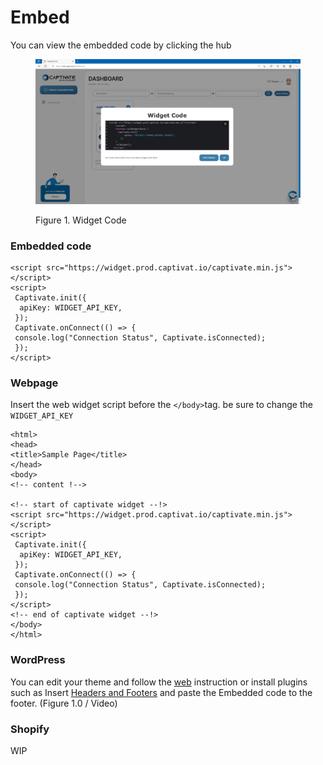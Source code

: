 # Embed

You can view the embedded code by clicking the hub

<figure><img src="../../../.gitbook/assets/image (56).png" alt=""><figcaption><p>Figure 1. Widget Code</p></figcaption></figure>

### Embedded code

```
<script src="https://widget.prod.captivat.io/captivate.min.js"></script>
<script>
 Captivate.init({   
  apiKey: WIDGET_API_KEY,
 });
 Captivate.onConnect(() => {
 console.log("Connection Status", Captivate.isConnected);
 });
</script>
```

### Webpage

Insert the web widget script before the `</body>`tag. be sure to change the `WIDGET_API_KEY`

```
<html>
<head>
<title>Sample Page</title>
</head>
<body>
<!-- content !-->

<!-- start of captivate widget --!>
<script src="https://widget.prod.captivat.io/captivate.min.js"></script>
<script>
 Captivate.init({   
  apiKey: WIDGET_API_KEY,
 });
 Captivate.onConnect(() => {
 console.log("Connection Status", Captivate.isConnected);
 });
</script>
<!-- end of captivate widget --!>
</body>
</html>
```

### WordPress

You can edit your theme and follow the [web](broken-reference) instruction or install plugins such as Insert [Headers and Footers](https://wordpress.org/plugins/insert-headers-and-footers/) and paste the Embedded code to the footer. (Figure 1.0 / Video)

### Shopify

WIP
